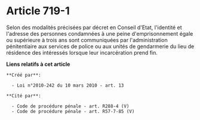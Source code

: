 # Article 719-1

Selon des modalités précisées par décret en Conseil d'Etat, l'identité et l'adresse des personnes condamnées à une peine
d'emprisonnement égale ou supérieure à trois ans sont communiquées par l'administration pénitentiaire aux services de police
ou aux unités de gendarmerie du lieu de résidence des intéressés lorsque leur incarcération prend fin.

**Liens relatifs à cet article**

	**Créé par**:

	  - Loi n°2010-242 du 10 mars 2010 - art. 13

	**Cité par**:

	  - Code de procédure pénale - art. R288-4 (V)
	  - Code de procédure pénale - art. R57-7-85 (V)
